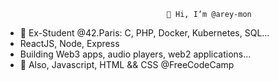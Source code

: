                                         👋 Hi, I’m @arey-mon
- 🌱 Ex-Student @42.Paris: C, PHP, Docker, Kubernetes, SQL...
- ReactJS, Node, Express
- Building Web3 apps, audio players, web2 applications...
- 👀 Also, Javascript, HTML && CSS @FreeCodeCamp

<!---
arey-mon/arey-mon is a ✨ special ✨ repository because its `README.md` (this file) appears on your GitHub profile.
You can click the Preview link to take a look at your changes.
--->
